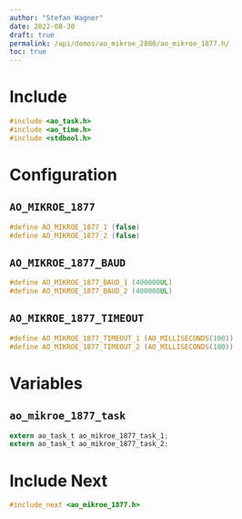 ```yaml
---
author: "Stefan Wagner"
date: 2022-08-30
draft: true
permalink: /api/demos/ao_mikroe_2800/ao_mikroe_1877.h/
toc: true
---
```


# Include

```c
#include <ao_task.h>
#include <ao_time.h>
#include <stdbool.h>
```

# Configuration

## `AO_MIKROE_1877`

```c
#define AO_MIKROE_1877_1 (false)
#define AO_MIKROE_1877_2 (false)
```

## `AO_MIKROE_1877_BAUD`

```c
#define AO_MIKROE_1877_BAUD_1 (400000UL)
#define AO_MIKROE_1877_BAUD_2 (400000UL)
```

## `AO_MIKROE_1877_TIMEOUT`

```c
#define AO_MIKROE_1877_TIMEOUT_1 (AO_MILLISECONDS(100))
#define AO_MIKROE_1877_TIMEOUT_2 (AO_MILLISECONDS(100))
```

# Variables

## `ao_mikroe_1877_task`

```c
extern ao_task_t ao_mikroe_1877_task_1;
extern ao_task_t ao_mikroe_1877_task_2;
```

# Include Next

```c
#include_next <ao_mikroe_1877.h>
```
